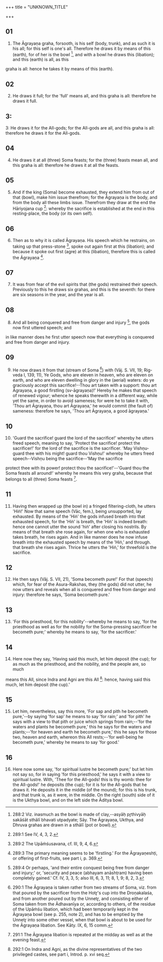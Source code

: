 +++
title = "UNKNOWN_TITLE"

+++


## 01
1. The Āgrayaṇa graha, forsooth, is his self (body, trunk), and as such it is his all; for this self is one's all. Therefore he draws it by means of this (earth), for of her is the bowl [^fn_696], and with a bowl he draws this (libation); and this (earth) is all, as this

[^fn_696]: 288:2 Viz. inasmuch as the bowl is made of clay,--asyāḥ pr̥thivyāḥ sakāśāt sthālī bhavati utpadyate; Sāy. The Āgrayaṇa, Ukthya, and Dhruva grahas are drawn in a sthālī (pot or bowl).

graha is all: hence he takes it by means of this (earth).

## 02
2. He draws it full; for the 'full' means all, and this graha is all: therefore he draws it full.

## 3:
3: He draws it for the All-gods; for the All-gods are all, and this graha is all: therefore he draws it for the All-gods.

## 04
4. He draws it at all (three) Soma feasts; for the (three) feasts mean all, and this graha is all: therefore he draws it at all the feasts.

## 05
5. And if the king (Soma) become exhausted, they extend him from out of that (bowl), make him issue therefrom; for the Āgrayaṇa is the body, and from the body all these limbs issue. Therefrom they draw at the end the Hāriyojana cup [^fn_697]: whereby the sacrifice is established at the end in this resting-place, the body (or its own self).

[^fn_697]: 289:1 See IV, 4, 3, 2.

## 06
6. Then as to why it is called Āgrayaṇa. His speech which he restrains, on taking up that press-stone [^fn_698], spoke out again first at this (libation); and because it spoke out first (agre) at this (libation), therefore this is called the Āgrayaṇa [^fn_699].

[^fn_698]: 289:2 The Upāṁśusavana, cf. III, 9, 4, 6.

[^fn_699]: 289:3 The primary meaning seems to be 'firstling.' For the Āgrayaṇeshṭi, or offering of first-fruits, see part i, p. 369.

## 07
7. It was from fear of the evil spirits that (the gods) restrained their speech. Previously to this he draws six grahas, and this is the seventh: for there are six seasons in the year, and the year is all.

## 08
8. And all being conquered and free from danger and injury [^fn_700], the gods now first uttered speech; and

[^fn_700]: 289:4 Or perhaps, 'and their entire conquest being free from danger and injury;' or, 'security and peace (abhayam anāshṭram) having  been completely gained.' Cf. IV, 3, 3, 5; also III, 6, 3, 11; 8, 1, 9; 8, 2, 3.

in like manner does he first utter speech now that everything is conquered and free from danger and injury.

## 09
9. He now draws it from that (stream of Soma [^fn_701]) with (Vāj. S. VII, 19; Rig-veda I, 139, 11), Ye Gods, who are eleven in heaven, who are eleven on earth, and who are eleven dwelling in glory in the (aerial) waters: do ye graciously accept this sacrifice!--Thou art taken with a support: thou art Āgrayaṇa, a good firstling (sv-āgrayaṇa)!' Hereby he makes that speech of renewed vigour; whence he speaks therewith in a different way, while yet the same, in order to avoid sameness; for were he to take it with, 'Thou art Āgrayaṇa, thou art Āgrayaṇa,' he would commit (the fault of) sameness: therefore he says, 'Thou art Āgrayaṇa, a good āgrayaṇa.'

[^fn_701]: 290:1 The Āgrayaṇa is taken rather from two streams of Soma, viz. from that poured by the sacrificer from the Hotr̥'s cup into the Droṇakalaśa, and from another poured out by the Unnetr̥, and consisting either of Soma taken from the Ādhavanīya or, according to others, of the residue of the Upāṁśu libation, which had been temporarily kept in the Āgrayaṇa bowl (see p. 255, note 2), and has to be emptied by the Unnetr̥ into some other vessel, when that bowl is about to be used for the Āgrayaṇa libation. See Kāty. IX, 6, 15 comm.

## 10
10. 'Guard the sacrifice! guard the lord of the sacrifice!' whereby he utters freed speech, meaning to say, 'Protect the sacrifice! protect the sacrificer!' for the lord of the sacrifice is the sacrificer. 'May Vishṇu-guard thee with his might! guard thou Vishṇu!' whereby he utters freed speech--Vishṇu being the sacrifice--'May the sacrifice

protect thee with its power! protect thou the sacrifice!'--'Guard thou the Soma feasts all around!' whereby he means this very graha, because that belongs to all (three) Soma feasts [^fn_702].

[^fn_702]: 291:1 The Āgrayaṇa libation is repeated at the midday as well as at the evening feast.

## 11
11. Having then wrapped up (the bowl in) a fringed filtering-cloth, he utters 'Hiṅ!' Now that same speech (Vāc, fem.), being unsupported, lay exhausted. By means of the 'Hiṅ' the gods infused breath into that exhausted speech, for the 'Hiṅ' is breath, the 'Hiṅ' is indeed breath: hence one cannot utter the sound 'hiṅ' after closing his nostrils. By means of that breath she rose again, for when one who is exhausted takes breath, he rises again. And in like manner does he now infuse breath into the exhausted speech by means of the 'Hiṅ,' and through. that breath she rises again. Thrice he utters the 'Hiṅ,' for threefold is the sacrifice.

## 12
12. He then says (Vāj. S. VII, 21), 'Soma becometh pure!' For that (speech) which, for fear of the Asura-Rakshas, they (the gods) did not utter, he now utters and reveals when all is conquered and free from danger and injury: therefore he says, 'Soma becometh pure.'

## 13
13. 'For this priesthood, for this nobility'--whereby he means to say, 'for the priesthood as well as for the nobility for the Soma-pressing sacrificer he becometh pure;' whereby he means to say, 'for the sacrificer.'

## 14
14. Here now they say, 'Having said this much, let him deposit (the cup); for as much as the priesthood, and the nobility, and the people are, so much

means this All, since Indra and Agni are this All [^fn_703]: hence, having said this much, let him deposit (the cup).'

[^fn_703]: 292:1 On Indra and Agni, as the divine representatives of the two privileged castes, see part i, Introd. p. xvi seq.

## 15
15. Let him, nevertheless, say this more, 'For sap and pith he becometh pure,'--by saying 'for sap' he means to say 'for rain;' and 'for pith' he says with a view to that pith or juice which springs from rain;--'for the waters and plants he becometh pure,' this he says for the waters and plants;--'for heaven and earth he becometh pure,' this he says for those two, heaven and earth, whereon this All rests;--'for well-being he becometh pure,' whereby he means to say 'for good.'

## 16
16. Here now some say, 'for spiritual lustre he becometh pure;' but let him not say so, for in saying 'for this priesthood,' he says it with a view to spiritual lustre. With, 'Thee for the All-gods! this is thy womb: thee for the All-gods!' he deposits (the cup); for it is for the All-gods that he draws it. He deposits it in the middle (of the mound); for this is his trunk, and that trunk is, as it were, in the middle. On the right (south) side of it is the Ukthya bowl, and on the left side the Āditya bowl.

